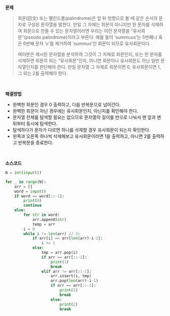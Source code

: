 **문제**

> 회문(回文) 또는 팰린드롬(palindrome)은 앞 뒤 방향으로 볼 때 같은 순서의 문자로 구성된 문자열을 말한다. 만일 그 자체는 회문이 아니지만 한 문자를 삭제하여 회문으로 만들 수 있는 문자열이라면 우리는 이런 문자열을 “유사회문”(pseudo palindrome)이라고 부른다. 예를 들어 ‘summuus’는 5번째나 혹은 6번째 문자 ‘u’를 제거하여 ‘summus’인 회문이 되므로 유사회문이다.
>
> 여러분은 제시된 문자열을 분석하여 그것이 그 자체로 회문인지, 또는 한 문자를 삭제하면 회문이 되는 “유사회문”인지, 아니면 회문이나 유사회문도 아닌 일반 문자열인지를 판단해야 한다. 만일 문자열 그 자체로 회문이면 0, 유사회문이면 1, 그 외는 2를 출력해야 한다. 

</br>

**해결방법**

- 완벽한 회문인 경우 0 출력하고, 다음 반복문으로 넘어간다.
- 완벽한 회문이 아닌 경우에는 유사회문인지, 아닌지를 확인해야 한다.
- 문자열 전체를 탐색할 필요는 없으므로 문자열의 길이를 반으로 나눠서 맨 앞과 맨 뒤부터 동시에 탐색한다.
- 탐색하다가 문자가 다르면 하나를 삭제할 경우 유사회문이 되는지 확인한다.
- 왼쪽과 오른쪽 하나씩 삭제해보고 유사회문이라면 1을 출력하고, 아니면 2를 출력하고 반복문을 종료한다.

</br>

**소스코드**

```python
N = int(input())

for _ in range(N):
    arr = []
    word = input()
    if word == word[::-1]:
        print(0)
        continue
    else:
        for str in word:
            arr.append(str)
            temp = arr
        i = 0
        while i != len(arr) // 2:
            if arr[i] == arr[len(arr)-i-1]:
                i += 1
            else:
                tmp = arr.pop(i)
                if arr == arr[::-1]:
                    print(1)
                    break
                elif arr != arr[::-1]:
                    arr.insert(i, tmp)
                    arr.pop(len(arr)-i-1)
                    if arr == arr[::-1]:
                        print(1)
                        break
                    else:
                        print(2)
                        break
```

